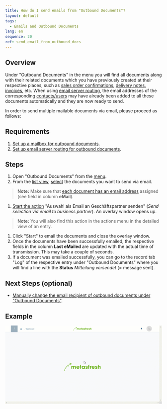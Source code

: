 ```yaml
---
title: How do I send emails from "Outbound Documents"?
layout: default
tags:
  - Emails and Outbound Documents
lang: en
sequence: 20
ref: send_email_from_outbound_docs
---
```


## Overview
Under "Outbound Documents" in the menu you will find all documents along with their related documents which you have previously created at their respective places, such as [sales order confirmations](SalesOrder_recording), [delivery notes](Ship_SalesOrder), [invoices](Invoice_SalesOrder), etc. When using [email server routing](Setup_email_server_routing), the email addresses of the corresponding [contacts/users](Add_user_to_BPartner) may have already been added to all these documents automatically and they are now ready to send.

In order to send multiple mailable documents via email, please proceed as follows:

## Requirements
1. [Set up a mailbox for outbound documents](Outbound_documents_setup_email_server).
1. [Set up email server routing for outbound documents](Setup_email_server_routing).

## Steps
1. Open "Outbound Documents" from the [menu](Menu).
1. From the [list view](ViewModes), [select](RecordSelection) the documents you want to send via email.
 >**Note:** Make sure that [each document has an email address](Outbound_docs_change_recipient_email) assigned (see field in column **eMail**).

1. [Start the action](StartAction) "Auswahl als Email an Geschäftspartner senden" (*Send selection via email to business partner*). An overlay window opens up.
 >**Note:** You will also find this action in the actions menu in the detailed view of an entry.

1. Click "Start" to email the documents and close the overlay window.
1. Once the documents have been successfully emailed, the respective fields in the column **Last eMailed** are updated with the actual time of transmission. This may take a couple of seconds.
1. If a document was emailed successfully, you can go to the record tab "Log" of the respective entry under "Outbound Documents" where you will find a line with the **Status** *Mitteilung versendet* (= message sent).

## Next Steps (optional)
- [Manually change the email recipient of outbound documents under "Outbound Documents"](Outbound_docs_change_recipient_email).

## Example
![](assets/Send_email_from_outbound_docs.gif)
